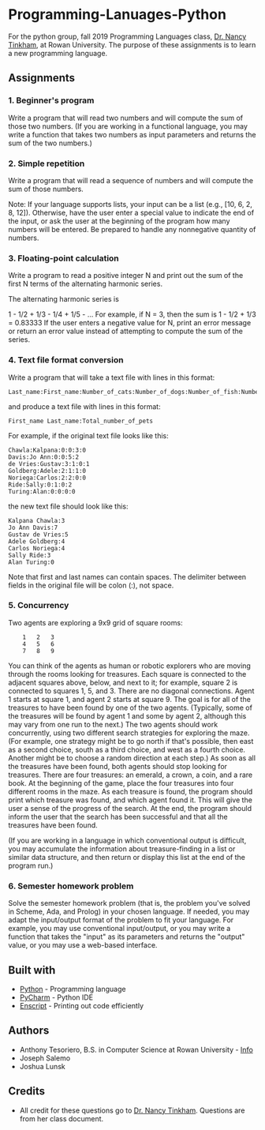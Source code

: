 # Programming-Lanuages-Python
For the python group, fall 2019 Programming Languages class, [Dr. Nancy Tinkham](http://elvis.rowan.edu/~nlt/), at Rowan University.
The purpose of these assignments is to learn a new programming language.

## Assignments
### 1. Beginner's program
Write a program that will read two numbers and will compute the sum of those two numbers. (If you are working in a functional language, you may write a function that takes two numbers as input parameters and returns the sum of the two numbers.)

### 2. Simple repetition
Write a program that will read a sequence of numbers and will compute the sum of those numbers.

Note: If your language supports lists, your input can be a list (e.g., [10, 6, 2, 8, 12]). Otherwise, have the user enter a special value to indicate the end of the input, or ask the user at the beginning of the program how many numbers will be entered. Be prepared to handle any nonnegative quantity of numbers.

### 3. Floating-point calculation
Write a program to read a positive integer N and print out the sum of the first N terms of the alternating harmonic series.

The alternating harmonic series is

1 - 1/2 + 1/3 - 1/4 + 1/5 - ...
For example, if N = 3, then the sum is 1 - 1/2 + 1/3 = 0.83333
If the user enters a negative value for N, print an error message or return an error value instead of attempting to compute the sum of the series. 

### 4. Text file format conversion
Write a program that will take a text file with lines in this format:

```
Last_name:First_name:Number_of_cats:Number_of_dogs:Number_of_fish:Number_of_other_pets
```
and produce a text file with lines in this format:
```
First_name Last_name:Total_number_of_pets
```
For example, if the original text file looks like this:
```
Chawla:Kalpana:0:0:3:0
Davis:Jo Ann:0:0:5:2
de Vries:Gustav:3:1:0:1
Goldberg:Adele:2:1:1:0
Noriega:Carlos:2:2:0:0
Ride:Sally:0:1:0:2
Turing:Alan:0:0:0:0
```
the new text file should look like this:
```
Kalpana Chawla:3
Jo Ann Davis:7
Gustav de Vries:5
Adele Goldberg:4
Carlos Noriega:4
Sally Ride:3
Alan Turing:0
```
Note that first and last names can contain spaces. The delimiter between fields in the original file will be colon (:), not space. 

### 5. Concurrency
Two agents are exploring a 9x9 grid of square rooms:
```
 	1	2	3
 	4	5	6
 	7	8	9
```
You can think of the agents as human or robotic explorers who are moving through the rooms looking for treasures. Each square is connected to the adjacent squares above, below, and next to it; for example, square 2 is connected to squares 1, 5, and 3. There are no diagonal connections. Agent 1 starts at square 1, and agent 2 starts at square 9. The goal is for all of the treasures to have been found by one of the two agents. (Typically, some of the treasures will be found by agent 1 and some by agent 2, although this may vary from one run to the next.) The two agents should work concurrently, using two different search strategies for exploring the maze. (For example, one strategy might be to go north if that's possible, then east as a second choice, south as a third choice, and west as a fourth choice. Another might be to choose a random direction at each step.) As soon as all the treasures have been found, both agents should stop looking for treasures.
There are four treasures: an emerald, a crown, a coin, and a rare book. At the beginning of the game, place the four treasures into four different rooms in the maze. As each treasure is found, the program should print which treasure was found, and which agent found it. This will give the user a sense of the progress of the search. At the end, the program should inform the user that the search has been successful and that all the treasures have been found.

(If you are working in a language in which conventional output is difficult, you may accumulate the information about treasure-finding in a list or similar data structure, and then return or display this list at the end of the program run.)

### 6. Semester homework problem
Solve the semester homework problem (that is, the problem you've solved in Scheme, Ada, and Prolog) in your chosen language. If needed, you may adapt the input/output format of the problem to fit your language. For example, you may use conventional input/output, or you may write a function that takes the "input" as its parameters and returns the "output" value, or you may use a web-based interface.

## Built with
* [Python](https://www.python.org) - Programming language
* [PyCharm](https://www.jetbrains.com/pycharm/) - Python IDE
* [Enscript](https://medium.com/@tashian/print-out-your-code-on-paper-7c760a376bca) - Printing out code efficiently

## Authors
* Anthony Tesoriero, B.S. in Computer Science at Rowan University - [Info](http://anttes.com)
* Joseph Salemo
* Joshua Lunsk

## Credits
* All credit for these questions go to [Dr. Nancy Tinkham](http://elvis.rowan.edu/~nlt). Questions are from her class document.
